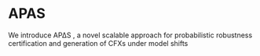 # APAS
We introduce AP∆S , a novel scalable approach for probabilistic robustness certification and generation of CFXs under model shifts
